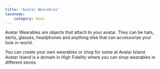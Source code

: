```yaml
---
title: 'Avatar Wearables'
taxonomy:
	category: docs
---
```




Avatar Wearables are objects that attach to your avatar. They can be hats, skirts, glasses, headphones and anything else that can accessorize your look in-world. 

You can create your own wearables or shop for some at Avatar Island. Avatar Island is a domain in High Fidelity where you can shop wearables in different stores. 